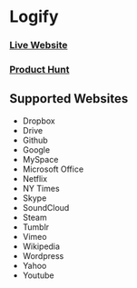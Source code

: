 # Logify

### [Live Website](https://logify.ga/)

### [Product Hunt](https://logify.ga/)

## Supported Websites
  * Dropbox
  * Drive
  * Github
  * Google
  * MySpace
  * Microsoft Office
  * Netflix
  * NY Times
  * Skype
  * SoundCloud
  * Steam
  * Tumblr
  * Vimeo
  * Wikipedia
  * Wordpress
  * Yahoo
  * Youtube

